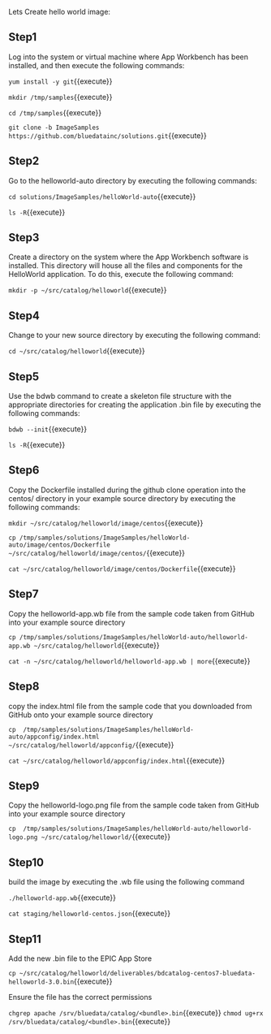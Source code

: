Lets Create hello world image:

<h2>Step1</h2>
Log into the system or virtual machine where App Workbench has been installed, and then execute the following commands:

`yum install -y git`{{execute}}

`mkdir /tmp/samples`{{execute}}

`cd /tmp/samples`{{execute}}

`git clone -b ImageSamples https://github.com/bluedatainc/solutions.git`{{execute}}

<h2>Step2</h2>
Go to the helloworld-auto directory by executing the following commands:

`cd solutions/ImageSamples/helloWorld-auto`{{execute}}

`ls -R`{{execute}}

<h2>Step3</h2>
Create a directory on the system where the App Workbench software is installed. This directory will house all the files and components for the HelloWorld application. To do this, execute the following command:

`mkdir -p ~/src/catalog/helloworld`{{execute}}

<h2>Step4</h2>
Change to your new source directory by executing the following command:

`cd ~/src/catalog/helloworld`{{execute}}
<h2>Step5</h2>
Use the bdwb command to create a skeleton file structure with the appropriate directories for creating the application .bin file by executing the following commands:

`bdwb --init`{{execute}}

`ls -R`{{execute}}

<h2>Step6</h2>
Copy the Dockerfile installed during the github clone operation into the centos/ directory in your example source directory by executing   the following commands:

`mkdir ~/src/catalog/helloworld/image/centos`{{execute}}

`cp /tmp/samples/solutions/ImageSamples/helloWorld-auto/image/centos/Dockerfile  ~/src/catalog/helloworld/image/centos/`{{execute}}

`cat ~/src/catalog/helloworld/image/centos/Dockerfile`{{execute}}

<h2>Step7</h2>
Copy the helloworld-app.wb file from the sample code taken from GitHub into your example source directory

`cp /tmp/samples/solutions/ImageSamples/helloWorld-auto/helloworld-app.wb ~/src/catalog/helloworld`{{execute}}

`cat -n ~/src/catalog/helloworld/helloworld-app.wb | more`{{execute}}

<h2>Step8</h2>
copy the index.html file from the sample code that you downloaded from GitHub onto your example source directory

`cp  /tmp/samples/solutions/ImageSamples/helloWorld-auto/appconfig/index.html ~/src/catalog/helloworld/appconfig/`{{execute}}

`cat ~/src/catalog/helloworld/appconfig/index.html`{{execute}}

<h2>Step9</h2>
Copy the helloworld-logo.png file from the sample code taken from GitHub into your example source directory

`cp  /tmp/samples/solutions/ImageSamples/helloWorld-auto/helloworld-logo.png ~/src/catalog/helloworld/`{{execute}}

<h2>Step10</h2>
build the image by executing the .wb file using the following command

`./helloworld-app.wb`{{execute}}

`cat staging/helloworld-centos.json`{{execute}}

<h2>Step11</h2>

Add the new .bin file to the EPIC App Store

`cp ~/src/catalog/helloworld/deliverables/bdcatalog-centos7-bluedata-helloworld-3.0.bin`{{execute}}

Ensure the file has the correct permissions

`chgrep apache /srv/bluedata/catalog/<bundle>.bin`{{execute}}
`chmod ug+rx /srv/bluedata/catalog/<bundle>.bin`{{execute}}






